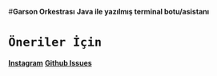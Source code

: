 #**Garson Orkestrası**
**Java ile yazılmış terminal botu/asistanı**
# **`Öneriler İçin`**
[**Instagram**](https://www.instagram.com/desto.00/)
[**Github Issues**](https://github.com/DESTO2000/GO-GarsonOrkestras-/issues)
